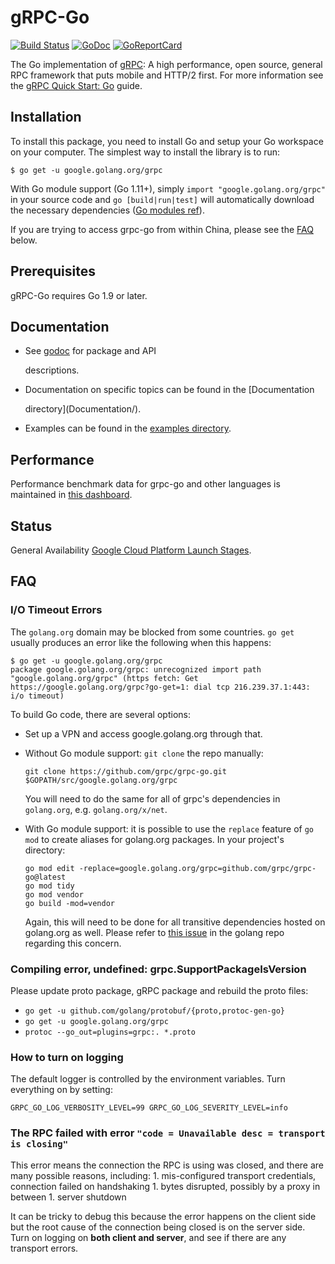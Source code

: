 # gRPC-Go

[![Build Status](https://travis-ci.org/grpc/grpc-go.svg)](https://travis-ci.org/grpc/grpc-go) [![GoDoc](https://godoc.org/google.golang.org/grpc?status.svg)](https://godoc.org/google.golang.org/grpc) [![GoReportCard](https://goreportcard.com/badge/grpc/grpc-go)](https://goreportcard.com/report/github.com/grpc/grpc-go)

The Go implementation of [gRPC](https://grpc.io/): A high performance, open source, general RPC framework that puts mobile and HTTP/2 first. For more information see the [gRPC Quick Start: Go](https://grpc.io/docs/quickstart/go.html) guide.

## Installation

To install this package, you need to install Go and setup your Go workspace on your computer. The simplest way to install the library is to run:

```text
$ go get -u google.golang.org/grpc
```

With Go module support \(Go 1.11+\), simply `import "google.golang.org/grpc"` in your source code and `go [build|run|test]` will automatically download the necessary dependencies \([Go modules ref](https://github.com/golang/go/wiki/Modules)\).

If you are trying to access grpc-go from within China, please see the [FAQ](./#FAQ) below.

## Prerequisites

gRPC-Go requires Go 1.9 or later.

## Documentation

* See [godoc](https://godoc.org/google.golang.org/grpc) for package and API

  descriptions.

* Documentation on specific topics can be found in the \[Documentation

  directory\]\(Documentation/\).

* Examples can be found in the [examples directory](https://github.com/logiqai/logiqctl/tree/21d7cfb18f20daa606c2eb00d6236892e77feb04/vendor/google.golang.org/grpc/examples/README.md).

## Performance

Performance benchmark data for grpc-go and other languages is maintained in [this dashboard](https://performance-dot-grpc-testing.appspot.com/explore?dashboard=5652536396611584&widget=490377658&container=1286539696).

## Status

General Availability [Google Cloud Platform Launch Stages](https://cloud.google.com/terms/launch-stages).

## FAQ

### I/O Timeout Errors

The `golang.org` domain may be blocked from some countries. `go get` usually produces an error like the following when this happens:

```text
$ go get -u google.golang.org/grpc
package google.golang.org/grpc: unrecognized import path "google.golang.org/grpc" (https fetch: Get https://google.golang.org/grpc?go-get=1: dial tcp 216.239.37.1:443: i/o timeout)
```

To build Go code, there are several options:

* Set up a VPN and access google.golang.org through that.
* Without Go module support: `git clone` the repo manually:

  ```text
  git clone https://github.com/grpc/grpc-go.git $GOPATH/src/google.golang.org/grpc
  ```

  You will need to do the same for all of grpc's dependencies in `golang.org`, e.g. `golang.org/x/net`.

* With Go module support: it is possible to use the `replace` feature of `go mod` to create aliases for golang.org packages. In your project's directory:

  ```text
  go mod edit -replace=google.golang.org/grpc=github.com/grpc/grpc-go@latest
  go mod tidy
  go mod vendor
  go build -mod=vendor
  ```

  Again, this will need to be done for all transitive dependencies hosted on golang.org as well. Please refer to [this issue](https://github.com/golang/go/issues/28652) in the golang repo regarding this concern.

### Compiling error, undefined: grpc.SupportPackageIsVersion

Please update proto package, gRPC package and rebuild the proto files:

* `go get -u github.com/golang/protobuf/{proto,protoc-gen-go}`
* `go get -u google.golang.org/grpc`
* `protoc --go_out=plugins=grpc:. *.proto`

### How to turn on logging

The default logger is controlled by the environment variables. Turn everything on by setting:

```text
GRPC_GO_LOG_VERBOSITY_LEVEL=99 GRPC_GO_LOG_SEVERITY_LEVEL=info
```

### The RPC failed with error `"code = Unavailable desc = transport is closing"`

This error means the connection the RPC is using was closed, and there are many possible reasons, including: 1. mis-configured transport credentials, connection failed on handshaking 1. bytes disrupted, possibly by a proxy in between 1. server shutdown

It can be tricky to debug this because the error happens on the client side but the root cause of the connection being closed is on the server side. Turn on logging on **both client and server**, and see if there are any transport errors.

